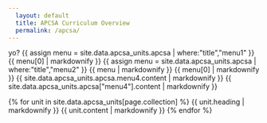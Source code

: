 ```yaml
---
  layout: default
  title: APCSA Curriculum Overview
  permalink: /apcsa/
---
```

yo?
{{ assign menu = site.data.apcsa_units.apcsa | where:"title","menu1" }}
{{ menu[0] | markdownify }}
{{ assign menu = site.data.apcsa_units.apcsa | where:"title","menu2" }}
{{ menu | markdownify }}
{{ menu[0] | markdownify }}
{{ site.data.apcsa_units.apcsa.menu4.content | markdownify }}
{{ site.data.apcsa_units.apcsa["menu4"].content | markdownify }}

{% for unit in site.data.apcsa_units[page.collection] %}
  {{ unit.heading | markdownify }}
  {{ unit.content | markdownify }}
{% endfor %}
